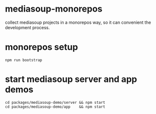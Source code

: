 # mediasoup-monorepos
collect mediasoup projects in a monorepos way, so it can convenient the development process.

# monorepos setup
```
npm run bootstrap
```

# start mediasoup server and app demos
```
cd packages/mediasoup-demo/server && npm start
cd packages/mediasoup-demo/app    && npm start
```
